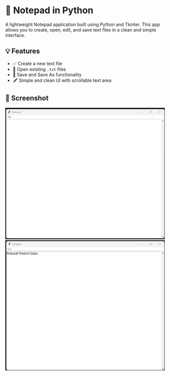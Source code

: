 # 📝  Notepad in Python

A lightweight Notepad application built using Python and Tkinter. This app allows you to create, open, edit, and save text files in a clean and simple interface.

## 💡 Features

- ✅ Create a new text file
- 📂 Open existing `.txt` files
- 💾 Save and Save As functionality
- 🖋️ Simple and clean UI with scrollable text area

## 📸 Screenshot

![Notepad Screenshot](1.png)
![Notepad Screenshot](2.png)
